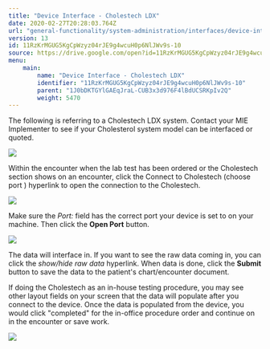 ```yaml
---
title: "Device Interface - Cholestech LDX"
date: 2020-02-27T20:28:03.764Z
url: "general-functionality/system-administration/interfaces/device-interface-cholestech-ldx.html"
version: 13
id: 11RzKrMGUG5KgCpWzyz04rJE9g4wcuH0p6NlJWv9s-10
source: https://drive.google.com/open?id=11RzKrMGUG5KgCpWzyz04rJE9g4wcuH0p6NlJWv9s-10
menu:
    main:
        name: "Device Interface - Cholestech LDX"
        identifier: "11RzKrMGUG5KgCpWzyz04rJE9g4wcuH0p6NlJWv9s-10"
        parent: "1J0bDKTGYlGAEqJraL-CUB3x3d976F4lBdUCSRKpIv2Q"
        weight: 5470
---
```

The following is referring to a Cholestech LDX system. Contact your MIE Implementer to see if your Cholesterol system model can be interfaced or quoted.

![](../../../external_files/c1273eb6ef0bca67c9cc248faf7b5c4b.png)

Within the encounter when the lab test has been ordered or the Cholestech section shows on an encounter, click the Connect to Cholestech (choose port ) hyperlink to open the connection to the Cholestech.

![](../../../external_files/deda223d0ee5523d0730f676528cebdd.png)

Make sure the *Port:* field has the correct port your device is set to on your machine. Then click the **Open Port** button.

![](../../../external_files/c189699725367239819d3c6b7ae892e8.png)

The data will interface in. If you want to see the raw data coming in, you can click the *show/hide raw data* hyperlink. When data is done, click the **Submit** button to save the data to the patient's chart/encounter document.

If doing the Cholestech as an in-house testing procedure, you may see other layout fields on your screen that the data will populate after you connect to the device. Once the data is populated from the device, you would click "completed" for the in-office procedure order and continue on in the encounter or save work.

![](../../../external_files/476c1eac5049a97d0b03152901abdbed.png)

